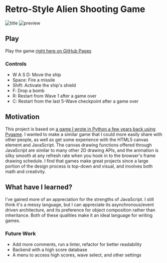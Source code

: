 # Retro-Style Alien Shooting Game
![title](https://raw.githubusercontent.com/jpritcha3-14/shooting-game-js/master/imgs/preview_title.png)
![preview](https://raw.githubusercontent.com/jpritcha3-14/shooting-game-js/master/imgs/preview.png)

## Play
Play the game [right here on GitHub Pages](https://jpritcha3-14.github.io/shooting-game-js/)

### Controls 
- W A S D: Move the ship
- Space: Fire a missile
- Shift: Activate the ship's shield
- F: Drop a bomb
- R: Restart from Wave 1 after a game over
- C: Restart from the last 5-Wave checkpoint after a game over 

## Motivation
This project is based on [a game I wrote in Python a few years back using Pygame](https://github.com/jpritcha3-14/shooting-game).  I wanted to make a similar game that I could more easily share with other people, as well as get some experience with the HTML5 canvas element and JavaScript.  The canvas drawing functions offered through JavaScript are similar to many other 2D drawing APIs, and the animation is silky smooth at any refresh rate when you hook in to the browser's frame drawing schedule.  I find that games make great projects since a large portion of the design process is top-down and visual, and involves both math and creativity.

## What have I learned?
I've gained more of an appreciation for the strengths of JavaScript.  I still think it's a messy language, but I can appreciate its asynchronous/event driven architecture, and its preference for object composition rather than inheritance.  Both of these qualities make it an ideal language for writing games.

### Future Work
- Add more comments, run a linter, refactor for better readability
- Backend with a high score database
- A menu to access high scores, wave select, and other settings
